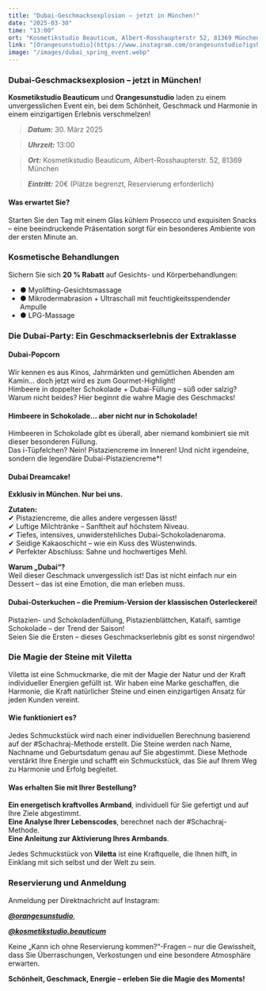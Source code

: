```yaml
---
title: "Dubai-Geschmacksexplosion – jetzt in München!"
date: "2025-03-30"
time: "13:00"
ort: "Kosmetikstudio Beauticum, Albert-Rosshaupterstr 52, 81369 München"
link: "[Orangesunstudio](https://www.instagram.com/orangesunstudio?igsh=MXZ4bnBnY29qY2cwMg==), [Kosmetikstudio](https://www.instagram.com/kosmetikstudio.beauticum?igsh=MTgzdmF6MWh5dnZocQ==)"
image: "/images/dubai_spring_event.webp"
---
```


### Dubai-Geschmacksexplosion – jetzt in München!

**Kosmetikstudio Beauticum** und **Orangesunstudio** laden zu einem unvergesslichen Event ein, bei dem Schönheit, Geschmack und Harmonie in einem einzigartigen Erlebnis verschmelzen!  


>  ***Datum:*** 30. März 2025

> ***Uhrzeit:*** 13:00  

> ***Ort:*** Kosmetikstudio Beauticum, Albert-Rosshaupterstr. 52, 81369 München  

> ***Eintritt:*** 20€ (Plätze begrenzt, Reservierung erforderlich)

#### **Was erwartet Sie?**

Starten Sie den Tag mit einem Glas kühlem Prosecco und exquisiten Snacks – eine beeindruckende Präsentation sorgt für ein besonderes Ambiente von der ersten Minute an.  

### Kosmetische Behandlungen
Sichern Sie sich **20 % Rabatt** auf Gesichts- und Körperbehandlungen:  
- ● Myolifting-Gesichtsmassage  
- ● Mikrodermabrasion + Ultraschall mit feuchtigkeitsspendender Ampulle 
- ● LPG-Massage  


### Die Dubai-Party: Ein Geschmackserlebnis der Extraklasse

#### **Dubai-Popcorn**
Wir kennen es aus Kinos, Jahrmärkten und gemütlichen Abenden am Kamin... doch jetzt wird es zum Gourmet-Highlight!  
Himbeere in doppelter Schokolade + Dubai-Füllung – süß oder salzig? Warum nicht beides? Hier beginnt die wahre Magie des Geschmacks!  

#### **Himbeere in Schokolade… aber nicht nur in Schokolade!**
Himbeeren in Schokolade gibt es überall, aber niemand kombiniert sie mit dieser besonderen Füllung.  
Das i-Tüpfelchen? Nein! Pistaziencreme im Inneren! Und nicht irgendeine, sondern die legendäre Dubai-Pistaziencreme*!  

#### **Dubai Dreamcake!**
**Exklusiv in München. Nur bei uns.**  

**Zutaten:**  
✔ Pistaziencreme, die alles andere vergessen lässt!  
✔ Luftige Milchtränke – Sanftheit auf höchstem Niveau.  
✔ Tiefes, intensives, unwiderstehliches Dubai-Schokoladenaroma.  
✔ Seidige Kakaoschicht – wie ein Kuss des Wüstenwinds.  
✔ Perfekter Abschluss: Sahne und hochwertiges Mehl.  

**Warum „Dubai“?**  
Weil dieser Geschmack unvergesslich ist! Das ist nicht einfach nur ein Dessert – das ist eine Emotion, die man erleben muss.  

#### **Dubai-Osterkuchen – die Premium-Version der klassischen Osterleckerei!**
Pistazien- und Schokoladenfüllung, Pistazienblättchen, Kataifi, samtige Schokolade – der Trend der Saison!  
Seien Sie die Ersten – dieses Geschmackserlebnis gibt es sonst nirgendwo!  


### Die Magie der Steine mit Viletta

Viletta ist eine Schmuckmarke, die mit der Magie der Natur und der Kraft individueller Energien gefüllt ist. Wir haben eine Marke geschaffen, die Harmonie, die Kraft natürlicher Steine und einen einzigartigen Ansatz für jeden Kunden vereint.  

#### Wie funktioniert es?  
Jedes Schmuckstück wird nach einer individuellen Berechnung basierend auf der #Schachraj-Methode erstellt. Die Steine werden nach Name, Nachname und Geburtsdatum genau auf Sie abgestimmt. Diese Methode verstärkt Ihre Energie und schafft ein Schmuckstück, das Sie auf Ihrem Weg zu Harmonie und Erfolg begleitet.  

#### Was erhalten Sie mit Ihrer Bestellung?  
**Ein energetisch kraftvolles Armband**, individuell für Sie gefertigt und auf Ihre Ziele abgestimmt.  
**Eine Analyse Ihrer Lebenscodes**, berechnet nach der #Schachraj-Methode.  
**Eine Anleitung zur Aktivierung Ihres Armbands**.  

Jedes Schmuckstück von **Viletta** ist eine Kraftquelle, die Ihnen hilft, in Einklang mit sich selbst und der Welt zu sein.  


### **Reservierung und Anmeldung**
Anmeldung per Direktnachricht auf Instagram: 

***[@orangesunstudio](https://www.instagram.com/orangesunstudio?igsh=MXZ4bnBnY29qY2cwMg==)***, 

***[@kosmetikstudio.beauticum](https://www.instagram.com/kosmetikstudio.beauticum?igsh=MTgzdmF6MWh5dnZocQ==)***  

Keine „Kann ich ohne Reservierung kommen?“-Fragen – nur die Gewissheit, dass Sie Überraschungen, Verkostungen und eine besondere Atmosphäre erwarten.  

**Schönheit, Geschmack, Energie – erleben Sie die Magie des Moments!**